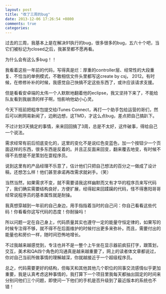 ```yaml
---
layout: post
title: "改了三周的bug"
date: 2013-12-06 17:26:54 +0800
comments: true
categories: 
---
```

过去的三周，我基本上是在解决91执行的bug，很多很多的bug，五六十个吧，当它们被标记为closed之后，我甚至都不愿再看。

为什么会有这么多bug！！

我看着这些一年前的代码，写得真是烂：厚重的controller层、经常性的大段重复、不恰当的单例模式，不敢相信文件头里都写这create by csj， 2012。有时候，在修修补补的时候，我感觉自己快搞不定这些东西了，或许应该请求支援。

但是看看安卓端的太伟一个人默默地翻着他的eclipse，我又坚持下来了，不能给队友看到我崩溃的样子啊，怕影响他幼小心灵。

今天下班前把程序包提交给iTunes Connect，再打一个助手包给运营的哥们，然后可以刷网易新闻了，边刷边想，这TMD，才这么点bug，差点把自己搞趴下。

不过计划3天搞定的事情，来来回回搞了3周，总是不太好，这件破事，得给自己一个说法。

需求经常有前后彻底变化的，这里的变化不是说红色变蓝色，加一个按钮少一个页面这样的东西，很多东西是反着的。并且正反面来回变，翻来覆去地变，有时候不得不去想是不是策划在耍程序员。

说到这里有的产品经理不乐意了，估计他们只把自己想法的百分之一做成了设计稿，还想怎么样！他们甚至承诺再改需求就剁手。（笑）

当然当然，如果需求不变，就不需要请我这样幽默而又有才华的程序员来写代码了，我们确实需要结构良好，方便扩展，经得起来回蹂躏的代码，怪不得惠阳哥哥经常说程序员的基本属性就是耐操。

我真想穿越到一年前的自己身边，用手指指着当时的自己问：你自己看看这些代码！你看看你这写代码的态度！你耐操吗！

所以问题一定在自己身上，代码质量其实也遵守一定的能量守恒定律的，如果写的时候专注得不够，就不得不在后面维护的时候付出更多来弥补。而且，需要付出的能量也和房价一样，随时间恐怖地增长。

不过我越来越感觉到，专注也并不是一整个上午坐在显示器前疯狂打字，跟策划，交互，美术和QA四个角色的沟通真是越来越重要了，网上的读者体文章都说过，你对自己当前所做事情的理解越深，你就越接近于一个超级程序员。

总之，代码需要更好的结构，但每天和其他其他几个职位的同事交流感情似乎更加重要，我是认真考虑这种事情的，我打算下一个项目里我每天都抽出固定的时间来分别问他们三个问题，即使问一下他们的手机是否升级到了最近版本的系统也不错！